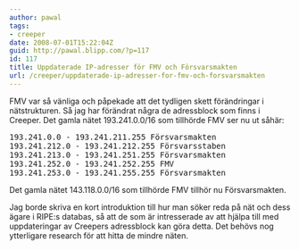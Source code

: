 ```yaml
---
author: pawal
tags:
- creeper
date: 2008-07-01T15:22:04Z
guid: http://pawal.blipp.com/?p=117
id: 117
title: Uppdaterade IP-adresser för FMV och Försvarsmakten
url: /creeper/uppdaterade-ip-adresser-for-fmv-och-forsvarsmakten
---
```


FMV var så vänliga och påpekade att det tydligen skett förändringar i
nätstrukturen. Så jag har förändrat några de adressblock som finns i
Creeper. Det gamla nätet 193.241.0.0/16 som tillhörde FMV ser nu ut
såhär:

<pre>193.241.0.0 - 193.241.211.255 Försvarsmakten
193.241.212.0 - 193.241.212.255 Försvarsstaben
193.241.213.0 - 193.241.251.255 Försvarsmakten
193.241.252.0 - 193.241.252.255 FMV
193.241.253.0 - 193.241.255.255 Försvarsmakten</pre>

Det gamla nätet 143.118.0.0/16 som tillhörde FMV tillhör nu
Försvarsmakten.

Jag borde skriva en kort introduktion till hur man söker reda på nät
och dess ägare i RIPE:s databas, så att de som är intresserade av att
hjälpa till med uppdateringar av Creepers adressblock kan göra
detta. Det behövs nog ytterligare research för att hitta de mindre
näten.